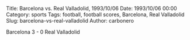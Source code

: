 Title: Barcelona vs. Real Valladolid, 1993/10/06
Date: 1993/10/06 00:00
Category: sports
Tags: football, football scores, Barcelona, Real Valladolid
Slug: barcelona-vs-real-valladolid
Author: carbonero


Barcelona 3 - 0 Real Valladolid
